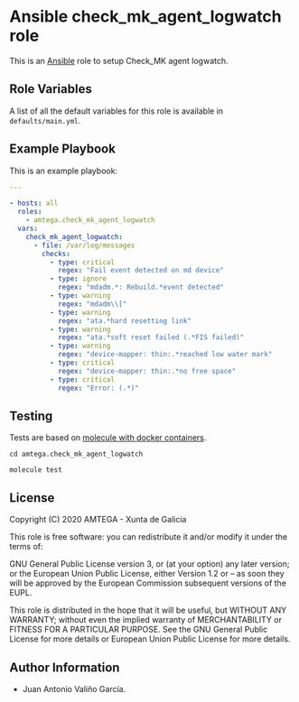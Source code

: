 # Ansible check_mk_agent_logwatch role

This is an [Ansible](http://www.ansible.com) role to setup Check_MK agent logwatch.

## Role Variables

A list of all the default variables for this role is available in `defaults/main.yml`.

## Example Playbook

This is an example playbook:

```yaml
---

- hosts: all
  roles:
    - amtega.check_mk_agent_logwatch
  vars:  
    check_mk_agent_logwatch:
      - file: /var/log/messages
        checks:
          - type: critical
            regex: "Fail event detected on md device"
          - type: ignore
            regex: "mdadm.*: Rebuild.*event detected"
          - type: warning
            regex: "mdadm\\["
          - type: warning
            regex: "ata.*hard resetting link"
          - type: warning
            regex: "ata.*soft reset failed (.*FIS failed)"
          - type: warning
            regex: "device-mapper: thin:.*reached low water mark"
          - type: critical
            regex: "device-mapper: thin:.*no free space"
          - type: critical
            regex: "Error: (.*)"
```

## Testing

Tests are based on [molecule with docker containers](https://molecule.readthedocs.io/en/latest/installation.html).

```shell
cd amtega.check_mk_agent_logwatch

molecule test
```

## License

Copyright (C) 2020 AMTEGA - Xunta de Galicia

This role is free software: you can redistribute it and/or modify it under the terms of:

GNU General Public License version 3, or (at your option) any later version; or the European Union Public License, either Version 1.2 or – as soon they will be approved by the European Commission ­subsequent versions of the EUPL.

This role is distributed in the hope that it will be useful, but WITHOUT ANY WARRANTY; without even the implied warranty of MERCHANTABILITY or FITNESS FOR A PARTICULAR PURPOSE.  See the GNU General Public License for more details or European Union Public License for more details.

## Author Information

- Juan Antonio Valiño García.
